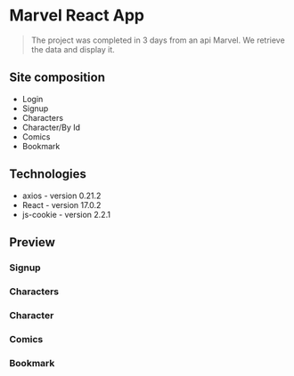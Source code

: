 # Marvel React App

> The project was completed in 3 days from an api Marvel. We retrieve the data and display it.

## Site composition

- Login
- Signup
- Characters
- Character/By Id
- Comics
- Bookmark

## Technologies

- axios - version 0.21.2
- React - version 17.0.2
- js-cookie - version 2.2.1

## Preview

### Signup

### Characters

### Character

### Comics

### Bookmark
